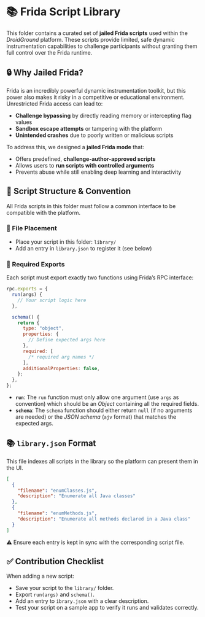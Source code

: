 # 📚 Frida Script Library

This folder contains a curated set of **jailed Frida scripts** used within the _DroidGround_ platform. These scripts provide limited, safe dynamic instrumentation capabilities to challenge participants without granting them full control over the Frida runtime.

## 🔒 Why Jailed Frida?

Frida is an incredibly powerful dynamic instrumentation toolkit, but this power also makes it risky in a competitive or educational environment. Unrestricted Frida access can lead to:

- **Challenge bypassing** by directly reading memory or intercepting flag values
- **Sandbox escape attempts** or tampering with the platform
- **Unintended crashes** due to poorly written or malicious scripts

To address this, we designed a **jailed Frida mode** that:

- Offers predefined, **challenge-author-approved scripts**
- Allows users to **run scripts with controlled arguments**
- Prevents abuse while still enabling deep learning and interactivity

## 🧩 Script Structure & Convention

All Frida scripts in this folder must follow a common interface to be compatible with the platform.

### 📁 File Placement

- Place your script in this folder: `library/`
- Add an entry in `library.json` to register it (see below)

### 🔁 Required Exports

Each script must export exactly two functions using Frida’s RPC interface:

```javascript
rpc.exports = {
  run(args) {
    // Your script logic here
  },

  schema() {
    return {
      type: "object",
      properties: {
        // Define expected args here
      },
      required: [
        /* required arg names */
      ],
      additionalProperties: false,
    };
  },
};
```

- **`run`**: The `run` function must only allow one argument (use `args` as convention) which should be an _Object_ containing all the required fields.
- **`schema`**: The `schema` function should either return `null` (if no arguments are needed) or the _JSON schema_ (`ajv` format) that matches the expected args.

## 📚 `library.json` Format

This file indexes all scripts in the library so the platform can present them in the UI.

```json
[
  {
    "filename": "enumClasses.js",
    "description": "Enumerate all Java classes"
  },
  {
    "filename": "enumMethods.js",
    "description": "Enumerate all methods declared in a Java class"
  }
]
```

⚠️ Ensure each entry is kept in sync with the corresponding script file.

## ✅ Contribution Checklist

When adding a new script:

- Save your script to the `library/` folder.
- Export `run(args)` and `schema()`.
- Add an entry to `ibrary.json` with a clear description.
- Test your script on a sample app to verify it runs and validates correctly.
